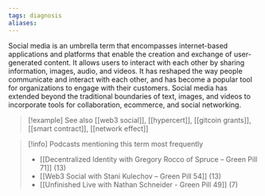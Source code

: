```yaml
---
tags: diagnosis
aliases:
---
```


Social media is an umbrella term that encompasses internet-based applications and platforms that enable the creation and exchange of user-generated content. It allows users to interact with each other by sharing information, images, audio, and videos. It has reshaped the way people communicate and interact with each other, and has become a popular tool for organizations to engage with their customers. Social media has extended beyond the traditional boundaries of text, images, and videos to incorporate tools for collaboration, ecommerce, and social networking.

> [!example] See also
> [[web3 social]], [[hypercert]], [[gitcoin grants]], [[smart contract]], [[network effect]]

> [!info] Podcasts mentioning this term most frequently
> * [[Decentralized Identity with Gregory Rocco of Spruce – Green Pill 71]] (13)
> * [[Web3 Social with Stani Kulechov – Green Pill 54]] (13)
> * [[Unfinished Live with Nathan Schneider - Green Pill 49]] (7)